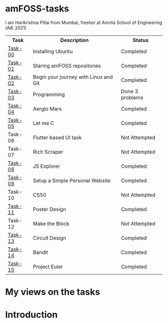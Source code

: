 # amFOSS-tasks
I am Harikrishna Pillai from Mumbai, fresher at Amrita School of Engineering (AIE 2021)
<br>
<table>
<tr>
<th>Task</th>
<th>Description</th>
<th>Status</th>
</tr>

<tr>
  <td><a href="https://github.com/Harikrishna-AL/amFOSS-tasks/tree/main/task-00">Task-00</a></td>
<td>Installing Ubuntu</td>
<td>Completed</td>
</tr>

<tr>
  <td><a href="https://github.com/Harikrishna-AL/amFOSS-tasks/tree/main/task-01">Task-01</a></td>
<td>Staring amFOSS repositories</td>
<td>Completed</td>
</tr>

<tr>
  <td><a href="https://github.com/Harikrishna-AL/amFOSS-tasks/tree/main/task-02">Task-02</a></td>
<td>Begin your journey with Linux and Git</td>
<td>Completed</td>
</tr>

<tr>
  <td><a href="https://github.com/Harikrishna-AL/amFOSS-tasks/tree/main/task-03">Task-03</a></td>
<td>Programming</td>
<td>Done 3 problems</td>
</tr>

<tr>
  <td><a href="https://github.com/Harikrishna-AL/amFOSS-tasks/tree/main/task-04">Task-04</a></td>
<td>Aerglo Mars</td>
<td>Completed</td>
</tr>

<tr>
<td><a href="https://github.com/Harikrishna-AL/amFOSS-tasks/tree/main/task-05">Task-05</a></td>
<td>Let me C</td>
<td>Completed</td>
</tr>

<tr>
<td>Task-06</td>
<td>Flutter based UI task</td>
<td>Not Attempted</td>
</tr>

<tr>
<td>Task-07</td>
<td>Rich Scraper</td>
<td>Not Attempted</td>
</tr>

<tr>
<td><a href="https://github.com/Harikrishna-AL/amFOSS-tasks/tree/main/task-08">Task-08</a></td>
<td>JS Explorer</td>
<td>Completed</td>
</tr>

<tr>
  <td><a href="https://github.com/Harikrishna-AL/amFOSS-tasks/tree/main/task-09">Task-09</a></td>
<td>Setup a Simple Personal Website</td>
<td>Completed</td>
</tr>

<tr>
<td>Task-10</td>
<td>CS50</td>
<td>Not Attempted</td>
</tr>

<tr>
<td><a href="https://github.com/Harikrishna-AL/amFOSS-tasks/tree/main/task-11">Task-11</a></td>
<td>Poster Design</td>
<td>Completed</td>
</tr>

<tr>
<td>Task-12</td>
<td>Make the Block</td>
<td>Not Attempted</td>
</tr>

<tr>
<td><a href="https://github.com/Harikrishna-AL/amFOSS-tasks/tree/main/task-13">Task-13</a></td>
<td>Circuit Design</td>
<td>Completed</td>
</tr>

<tr>
<td><a href="https://github.com/Harikrishna-AL/amFOSS-tasks/tree/main/task-14">Task-14</a></td>
<td>Bandit</td>
<td>Completed</td>
</tr>

<tr>
<td><a href="https://github.com/Harikrishna-AL/amFOSS-tasks/tree/main/task-15">Task-15</a></td>
<td>Project Euler</td>
<td>Completed</td>
</tr>
  
</table>

# My views on the tasks

# Introduction

